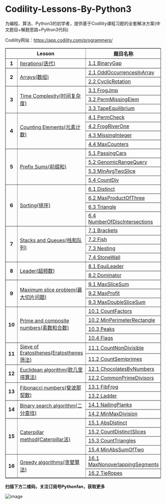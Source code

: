 # Codility-Lessons-By-Python3
为编程、算法、Python3的初学者，提供基于Codility课程习题的全套解决方案(中文题目+解题思路+Python3代码)


Codility网站：https://app.codility.com/programmers/


  
<body>   
<table cellspacing="1" cellpadding="1" frame="solid" border="1"  align='border_left'>   
	

<tr>   
	<th colspan="2"> Lesson</th>
	<th> 题目名称</th>
	<th> 难度</th>
	<th> 结果</th>
</tr>  
<tr>   
	<th> 1</th>
	<td><a href="https://github.com/Anfany/Codility-Lessons-By-Python3/tree/master/L1_Iterations">Iterations(迭代)</a></td>
	<td><a href="https://github.com/Anfany/Codility-Lessons-By-Python3/blob/master/L1_Iterations/1.1%20BinaryGap.md">1.1 BinaryGap</a></td>
	<th> ★</th>
	<th> 100%</th>
</tr> 



<tr>   
	<th rowspan="2"> 2</th>
	<td rowspan="2" style='border-left'><a href="https://github.com/Anfany/Codility-Lessons-By-Python3/tree/master/L2_Arrays">Arrays(数组)</a></td>
	<td><a href="https://github.com/Anfany/Codility-Lessons-By-Python3/blob/master/L2_Arrays/2.1%20OddOccurrencesInArray.md">2.1 OddOccurrencesInArray</a></td>
	<th> ★</th>	
	<th> 100%</th>	
</tr> 
<tr> 
	<td><a href="https://github.com/Anfany/Codility-Lessons-By-Python3/blob/master/L2_Arrays/2.2%20CyclicRotation.md">2.2 CyclicRotation</a></td>
	<th> ★</th>
	<th> 100%</th>	
</tr> 

<tr>   
	<th rowspan="3"> 3</th>
	<td rowspan="3"><a href="https://github.com/Anfany/Codility-Lessons-By-Python3/tree/master/L3_Time%20Complexity">Time Complexity(时间复杂度)</a></td>
	<td><a href="https://github.com/Anfany/Codility-Lessons-By-Python3/blob/master/L3_Time%20Complexity/3.1%20FrogJmp.md">3.1 FrogJmp</a></td>
	<th> ★</th>
	<th> 100%</th>	
</tr> 
<tr> 
	<td><a href="https://github.com/Anfany/Codility-Lessons-By-Python3/blob/master/L3_Time%20Complexity/3.2%20PermMissingElem.md">3.2 PermMissingElem</a></td>
	<th> ★</th>
	<th> 100%</th>	
</tr> 
<tr> 
	<td><a href="https://github.com/Anfany/Codility-Lessons-By-Python3/blob/master/L3_Time%20Complexity/3.3%20TapeEquilibrium.md">3.3 TapeEquilibrium</a></td>
	<th> ★★</th>
	<th> 100%</th>	
</tr> 




<tr>   
	<th rowspan="4"> 4</th>
	<td rowspan="4"><a href="https://github.com/Anfany/Codility-Lessons-By-Python3/tree/master/L4_Counting%20Elements">Counting Elements(元素计数)</a></td>
	<td><a href="https://github.com/Anfany/Codility-Lessons-By-Python3/blob/master/L4_Counting%20Elements/4.1%20PermCheck.md">4.1 PermCheck</a></td>
	<th> ★</th>
	<th> 100%</th>	
</tr> 
<tr> 
	<td><a href="https://github.com/Anfany/Codility-Lessons-By-Python3/blob/master/L4_Counting%20Elements/4.2%20FrogRiverOne.md">4.2 FrogRiverOne</a></td>
	<th> ★</th>
	<th> 100%</th>	
</tr> 
<tr> 
	<td><a href="https://github.com/Anfany/Codility-Lessons-By-Python3/blob/master/L4_Counting%20Elements/4.3%20MissingInteger.md">4.3 MissingInteger</a></td>
	<th> ★</th>
	<th> 100%</th>	
</tr> 
<tr> 
	<td><a href="https://github.com/Anfany/Codility-Lessons-By-Python3/blob/master/L4_Counting%20Elements/4.4%20MaxCounters.md">4.4 MaxCounters</a></td>
	<th> ★★</th>
	<th> 100%</th>	
</tr> 


<tr>   
	<th rowspan="4"> 5</th>
	<td rowspan="4"><a href="https://github.com/Anfany/Codility-Lessons-By-Python3/tree/master/L5_Prefix%20Sums">
Prefix Sums(前缀和)</a></td>
	<td><a href="https://github.com/Anfany/Codility-Lessons-By-Python3/blob/master/L5_Prefix%20Sums/5.1%20PassingCars.md">5.1 PassingCars</a></td>
	<th> ★★</th>
	<th> 100%</th>	
</tr> 
<tr> 
	<td><a href="https://github.com/Anfany/Codility-Lessons-By-Python3/blob/master/L5_Prefix%20Sums/5.2%20GenomicRangeQuery.md">5.2 GenomicRangeQuery</a></td>
	<th> ★★★</th>
	<th> 100%</th>	
</tr> 
<tr> 
	<td><a href="https://github.com/Anfany/Codility-Lessons-By-Python3/blob/master/L5_Prefix%20Sums/5.3%20MinAvgTwoSlice.md">5.3 MinAvgTwoSlice</a></td>
	<th> ★★</th>
	<th> 100%</th>	
</tr> 
<tr> 
	<td><a href="https://github.com/Anfany/Codility-Lessons-By-Python3/blob/master/L5_Prefix%20Sums/5.4%20CountDiv.md">5.4 CountDiv</a></td>
	<th> ★</th>
	<th> 100%</th>	
</tr> 



<tr>   
	<th rowspan="4"> 6</th>
	<td rowspan="4"><a href="https://github.com/Anfany/Codility-Lessons-By-Python3/tree/master/L6_Sorting">
Sorting(排序)</a></td>
	<td><a href="https://github.com/Anfany/Codility-Lessons-By-Python3/blob/master/L6_Sorting/6.1%20Distinct.md">6.1 Distinct</a></td>
	<th> ★</th>
	<th> 100%</th>	
</tr> 
<tr> 
	<td><a href="https://github.com/Anfany/Codility-Lessons-By-Python3/blob/master/L6_Sorting/6.2%20MaxProductOfThree.md">6.2 MaxProductOfThree</a></td>
	<th> ★</th>
	<th> 100%</th>	
</tr> 
<tr> 
	<td><a href="https://github.com/Anfany/Codility-Lessons-By-Python3/blob/master/L6_Sorting/6.3%20Triangle.md">6.3 Triangle</a></td>
	<th> ★</th>
	<th> 100%</th>	
</tr> 

<tr> 
	<td><a href="https://github.com/Anfany/Codility-Lessons-By-Python3/blob/master/L6_Sorting/6.4%20NumberOfDiscIntersections.md">6.4 NumberOfDiscIntersections</a></td>
	<th> ★★★</th>
	<th> 100%</th>	
</tr> 





<tr>   
	<th rowspan="4"> 7</th>
	<td rowspan="4"><a href="https://github.com/Anfany/Codility-Lessons-By-Python3/tree/master/L7_Stacks%20and%20Queues">
Stacks and Queues(栈和队列)</a></td>
	<td><a href="https://github.com/Anfany/Codility-Lessons-By-Python3/blob/master/L7_Stacks%20and%20Queues/7.1%20Brackets.md">7.1 Brackets</a></td>
	<th> ★</th>
	<th> 100%</th>	
</tr> 
<tr> 
	<td><a href="https://github.com/Anfany/Codility-Lessons-By-Python3/blob/master/L7_Stacks%20and%20Queues/7.2%20Fish.md">7.2 Fish</a></td>
	<th> ★★</th>
	<th> 100%</th>	
</tr> 
<tr> 
	<td><a href="https://github.com/Anfany/Codility-Lessons-By-Python3/blob/master/L7_Stacks%20and%20Queues/7.3%20Nesting.md">7.3 Nesting</a></td>
	<th> ★</th>
	<th> 100%</th>	
</tr> 

<tr> 
	<td><a href="https://github.com/Anfany/Codility-Lessons-By-Python3/blob/master/L7_Stacks%20and%20Queues/7.4%20StoneWall.md">7.4 StoneWall</a></td>
	<th> ★★★</th>
	<th> 100%</th>	
</tr> 





<tr>   
	<th rowspan="2"> 8</th>
	<td rowspan="2"><a href="https://github.com/Anfany/Codility-Lessons-By-Python3/tree/master/L8_Leader">
Leader(超频数)</a></td>
	<td><a href="https://github.com/Anfany/Codility-Lessons-By-Python3/blob/master/L8_Leader/8.1%20EquiLeader.md">8.1 EquiLeader</a></td>
	<th> ★</th>
	<th> 100%</th>	
</tr> 
<tr> 
	<td><a href="https://github.com/Anfany/Codility-Lessons-By-Python3/blob/master/L8_Leader/8.2%20Dominator.md">8.2 Dominator</a></td>
	<th> ★</th>
	<th> 100%</th>	
</tr> 




<tr>   
	<th rowspan="3"> 9</th>
	<td rowspan="3"><a href="https://github.com/Anfany/Codility-Lessons-By-Python3/tree/master/L9_Maximum%20Slice%20Problem">Maximum slice problem(最大切片问题)</a></td>
	<td><a href="https://github.com/Anfany/Codility-Lessons-By-Python3/blob/master/L9_Maximum%20Slice%20Problem/9.1%20MaxSliceSum.md">9.1 MaxSliceSum</a></td>
	<th> ★★</th>
	<th> 100%</th>	
</tr> 
<tr> 
	<td><a href="https://github.com/Anfany/Codility-Lessons-By-Python3/blob/master/L9_Maximum%20Slice%20Problem/9.2%20MaxProfit.md">9.2 MaxProfit</a></td>
	<th> ★★</th>
	<th> 100%</th>	
</tr> 
<tr> 
	<td><a href="https://github.com/Anfany/Codility-Lessons-By-Python3/blob/master/L9_Maximum%20Slice%20Problem/9.3%20%20MaxDoubleSliceSum.md">9.3 MaxDoubleSliceSum</a></td>
	<th> ★★★</th>
	<th> 100%</th>	
</tr> 



<tr>   
	<th rowspan="4"> 10</th>
	<td rowspan="4"><a href="https://github.com/Anfany/Codility-Lessons-By-Python3/tree/master/L10_Prime%20and%20composite%20numbers">Prime and composite numbers(素数和合数)</a></td>
	<td><a href="https://github.com/Anfany/Codility-Lessons-By-Python3/blob/master/L10_Prime%20and%20composite%20numbers/10.1%20CountFactors.md">10.1 CountFactors</a></td>
	<th> ★</th>
	<th> 100%</th>	
</tr> 
<tr> 
	<td><a href="https://github.com/Anfany/Codility-Lessons-By-Python3/blob/master/L10_Prime%20and%20composite%20numbers/10.2%20MinPerimeterRectangle.md">10.2 MinPerimeterRectangle</a></td>
	<th> ★</th>
	<th> 100%</th>	
</tr> 
<tr> 
	<td><a href="https://github.com/Anfany/Codility-Lessons-By-Python3/blob/master/L10_Prime%20and%20composite%20numbers/10.3%20Peaks.md">10.3 Peaks</a></td>
	<th> ★★</th>
	<th> 100%</th>	
</tr> 
<tr> 
	<td><a href="https://github.com/Anfany/Codility-Lessons-By-Python3/blob/master/L10_Prime%20and%20composite%20numbers/10.4%20Flags.md">10.4 Flags</a></td>
	<th> ★★</th>
	<th> 100%</th>	
</tr> 


<tr>   
	<th rowspan="2"> 11</th>
	<td rowspan="2"><a href="https://github.com/Anfany/Codility-Lessons-By-Python3/tree/master/L11_Sieve%20of%20Eratosthenes">Sieve of Eratosthenes(Eratosthenes筛法)</a></td>
	<td><a href="https://github.com/Anfany/Codility-Lessons-By-Python3/blob/master/L11_Sieve%20of%20Eratosthenes/11.1%20CountNonDivisible.md">11.1 CountNonDivisible</a></td>
	<th> ★★</th>
	<th> 100%</th>	
</tr> 
<tr> 
	<td><a href="https://github.com/Anfany/Codility-Lessons-By-Python3/blob/master/L11_Sieve%20of%20Eratosthenes/11.2%20CountSemiprimes.md">11.2 CountSemiprimes</a></td>
	<th> ★★</th>
	<th> 100%</th>	
</tr> 


<tr>   
	<th rowspan="2"> 12</th>
	<td rowspan="2"><a href="https://github.com/Anfany/Codility-Lessons-By-Python3/tree/master/L12_Euclidean%20algorithm">Euclidean algorithm(欧几里得算法)</a></td>
	<td><a href="https://github.com/Anfany/Codility-Lessons-By-Python3/blob/master/L12_Euclidean%20algorithm/12.1%20ChocolatesByNumbers.md">12.1 ChocolatesByNumbers</a></td>
	<th> ★</th>
	<th> 100%</th>	
</tr> 
<tr> 
	<td><a href="https://github.com/Anfany/Codility-Lessons-By-Python3/blob/master/L12_Euclidean%20algorithm/12.2%20CommonPrimeDivisors.md">12.2 CommonPrimeDivisors</a></td>
	<th> ★★</th>
	<th> 100%</th>	
</tr> 


<tr>   
	<th rowspan="2"> 13</th>
	<td rowspan="2"><a href="https://github.com/Anfany/Codility-Lessons-By-Python3/tree/master/L13_Fibonacci%20numbers">Fibonacci numbers(斐波那契数)</a></td>
	<td><a href="https://github.com/Anfany/Codility-Lessons-By-Python3/blob/master/L13_Fibonacci%20numbers/13.1%20FibFrog.md">13.1 FibFrog</a></td>
	<th> ★★</th>
	<th> 100%</th>	
</tr> 
<tr> 
	<td><a href="https://github.com/Anfany/Codility-Lessons-By-Python3/blob/master/L13_Fibonacci%20numbers/13.2%20Ladder.md">13.2 Ladder</a></td>
	<th> ★★</th>
	<th> 100%</th>	
</tr> 


<tr>   
	<th rowspan="2"> 14</th>
	<td rowspan="2"><a href="https://github.com/Anfany/Codility-Lessons-By-Python3/tree/master/L14_Binary%20search%20algorithm">Binary search algorithm(二分查找)</a></td>
	<td><a href="https://github.com/Anfany/Codility-Lessons-By-Python3/blob/master/L14_Binary%20search%20algorithm/14.1%20NailingPlanks.md">14.1 NailingPlanks</a></td>
	<th> ★★★</th>
	<th> 100%</th>	
</tr> 
<tr> 
	<td><a href="https://github.com/Anfany/Codility-Lessons-By-Python3/blob/master/L14_Binary%20search%20algorithm/14.2%20MinMaxDivision.md">14.2 MinMaxDivision</a></td>
	<th> ★★</th>
	<th> 100%</th>	
</tr> 


<tr>   
	<th rowspan="4"> 15</th>
	<td rowspan="4"><a href="https://github.com/Anfany/Codility-Lessons-By-Python3/tree/master/L15_Caterpillar%20method">Caterpillar method(Caterpillar法)</a></td>
	<td><a href="https://github.com/Anfany/Codility-Lessons-By-Python3/blob/master/L15_Caterpillar%20method/15.1%20AbsDistinct.md">15.1 AbsDistinct</a></td>
	<th> ★</th>
	<th> 100%</th>	
</tr> 
<tr> 
	<td><a href="https://github.com/Anfany/Codility-Lessons-By-Python3/blob/master/L15_Caterpillar%20method/15.2%20CountDistinctSlices.md">15.2 CountDistinctSlices</a></td>
	<th> ★</th>
	<th> 100%</th>	
</tr> 
<tr> 
	<td><a href="https://github.com/Anfany/Codility-Lessons-By-Python3/blob/master/L15_Caterpillar%20method/15.3%20CountTriangles.md">15.3 CountTriangles</a></td>
	<th> ★★</th>
	<th> 100%</th>	
</tr> 

<tr> 
	<td><a href="https://github.com/Anfany/Codility-Lessons-By-Python3/blob/master/L15_Caterpillar%20method/15.4%20MinAbsSumOfTwo.md">15.4 MinAbsSumOfTwo</a></td>
	<th> ★★</th>
	<th> 100%</th>	
</tr> 


<tr>   
	<th rowspan="2"> 16</th>
	<td rowspan="2"><a href="https://github.com/Anfany/Codility-Lessons-By-Python3/tree/master/L16_Greedy%20algorithms">Greedy algorithms(贪婪算法)</a></td>
	<td><a href="https://github.com/Anfany/Codility-Lessons-By-Python3/blob/master/L16_Greedy%20algorithms/16.1%20MaxNonoverlappingSegments.md">16.1 MaxNonoverlappingSegments</a></td>
	<th> ★★★</th>
	<th> 100%</th>	
</tr> 
<tr> 
	<td><a href="https://github.com/Anfany/Codility-Lessons-By-Python3/blob/master/L16_Greedy%20algorithms/16.2%20TieRopes.md">16.2 TieRopes</a></td>
	<th> ★★</th>
	<th> 100%</th>	
</tr> 






</table>   
</body>  

**扫描下方二维码，关注订阅号Pythonfan，获取更多**

![image](https://github.com/Anfany/Machine-Learning-for-Beginner-by-Python3/blob/master/pythonfan_anfany.jpg)

